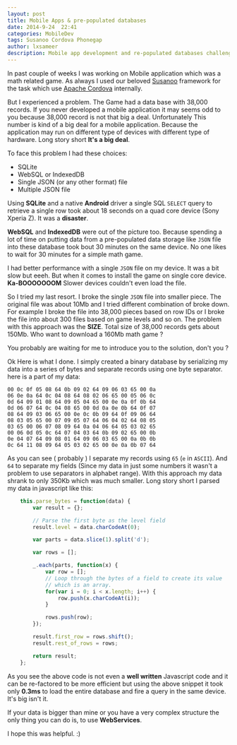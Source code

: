 ```yaml
---
layout: post
title: Mobile Apps & pre-populated databases
date: 2014-9-24  22:41
categories: MobileDev
tags: Susanoo Cordova Phonegap
author: lxsameer
description: Mobile app development and re-populated databases challenge
---
```


In past couple of weeks I was working on Mobile application which was a math related game. As always
I used our beloved [Susanoo](http://github.com/Yellowen/Susanoo) framework for the task which use
[Apache Cordova](http://cordova.apache.org/) internally.

But I experienced a problem. The Game had a data base with 38,000 records. If you never developed a
mobile application it may seems odd to you because 38,000 record is not that big a deal. Unfortunately
This number is kind of a big deal for a mobile application. Because the application may run on different
type of devices with different type of hardware. Long story short **It's a big deal**.

To face this problem I had these choices:

* SQLite
* WebSQL or IndexedDB
* Single JSON (or any other format) file
* Multiple JSON file

Using **SQLite** and a native **Android** driver a single SQL `SELECT` query to retrieve a single row
took about 18 seconds on a quad core device (Sony Xperia Z). It was a **disaster**.

**WebSQL** and **IndexedDB** were out of the picture too. Because spending a lot of time on putting
data from a pre-populated data storage like `JSON` file into these database took bout 30 minutes on
the same device. No one likes to wait for 30 minutes for a simple math game.

I had better performance with a single `JSON` file on my device. It was a bit slow but eeeh. But when
it comes to install the game on single core device. **Ka-BOOOOOOOM** Slower devices couldn't even load the file.

So I tried my last resort. I broke the single `JSON` file into smaller piece. The original file was about 10Mb
and I tried different combination of broke down. For example I broke the file into 38,000 pieces based on
row IDs or I broke the file into about 300 files based on game levels and so on. The problem with this
approach was the **SIZE**. Total size of 38,000 records gets about 150Mb. Who want to download a 160Mb
math game ?

You probably are waiting for me to introduce you to the solution, don't you ?

Ok Here is what I done. I simply created a binary database by serializing my data into a series of
bytes and separate records using one byte separator. here is a part of my data:

```
00 0c 0f 05 08 64 0b 09 02 64 09 06 03 65 00 0a
06 0e 0a 64 0c 04 08 64 08 02 06 65 00 05 06 0c
0d 64 09 01 08 64 09 05 04 65 00 0e 0a 0f 0b 64
0d 06 07 64 0c 04 08 65 00 0d 0a 0e 0b 64 0f 07
08 64 09 03 06 65 00 0e 0c 0b 09 64 0f 09 06 64
08 03 05 65 00 07 09 05 07 64 06 04 02 64 08 05
03 65 00 06 07 08 09 64 0a 04 06 64 05 03 02 65
00 06 0d 05 0c 64 07 04 03 64 0b 09 02 65 00 0b
0e 04 07 64 09 08 01 64 09 06 03 65 00 0a 0b 0b
0c 64 11 08 09 64 05 03 02 65 00 0e 0a 0b 07 64
```

As you can see ( probably ) I separate my records using `65` (`e` in `ASCII`). And `64`
to separate my fields (Since my data in just some numbers it wasn't a problem to use
separators in alphabet range). With this approach my data shrank to only 350Kb which was
much smaller. Long story short I parsed my data in javascript like this:


```javascript
    this.parse_bytes = function(data) {
        var result = {};

        // Parse the first byte as the level field
        result.level = data.charCodeAt(0);

        var parts = data.slice(1).split('d');

        var rows = [];

        _.each(parts, function(x) {
            var row = [];
            // Loop through the bytes of a field to create its value
            // which is an array.
            for(var i = 0; i < x.length; i++) {
                row.push(x.charCodeAt(i));
            }

            rows.push(row);
        });

        result.first_row = rows.shift();
        result.rest_of_rows = rows;

        return result;
    };

```

As you see the above code is not even a **well written** Javascript code and it can
be re-factored to be more efficient but using the above snippet it took only **0.3ms**
to load the entire database and fire a query in the same device. It's big isn't it.

If your data is bigger than mine or you have a very complex structure the only thing
you can do is, to use **WebServices**.

I hope this was helpful. :)
